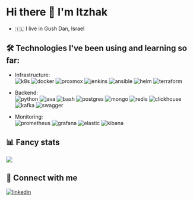 # Hi there 👋  I'm Itzhak

- 🇮🇱  I live in Gush Dan, Israel

## 🛠 Technologies I've been using and learning so far:  

- Infrastructure:  
![k8s](https://img.shields.io/badge/kubernetes%20-%23326ce5.svg?&style=for-the-badge&logo=kubernetes&logoColor=white)
![docker](https://img.shields.io/badge/docker-%232496ED.svg?&style=for-the-badge&logo=docker&logoColor=white)
![proxmox](https://img.shields.io/badge/proxmox-%23E57000.svg?&style=for-the-badge&logo=proxmox&logoColor=white)
![jenkins](https://img.shields.io/badge/jenkins-%23D24939.svg?&style=for-the-badge&logo=jenkins&logoColor=white)
![ansible](https://img.shields.io/badge/ansible-%23EE0000.svg?&style=for-the-badge&logo=ansible&logoColor=white)
![helm](https://img.shields.io/badge/helm-%230F1689.svg?&style=for-the-badge&logo=helm&logoColor=white)
![terraform](https://img.shields.io/badge/terraform-%23623CE4.svg?&style=for-the-badge&logo=terraform&logoColor=white)


- Backend:  
![python](https://img.shields.io/badge/python%20-%2314354C.svg?&style=for-the-badge&logo=python&logoColor=white)
![java](https://img.shields.io/badge/java-%23007396.svg?&style=for-the-badge&logo=java&logoColor=white)
![bash](https://img.shields.io/badge/gnu%20bash-%234EAA25.svg?&style=for-the-badge&logo=gnu%20bash&logoColor=white)
![postgres](https://img.shields.io/badge/postgres-%23316192.svg?&style=for-the-badge&logo=postgresql&logoColor=white)
![mongo](https://img.shields.io/badge/MongoDB-%234ea94b.svg?&style=for-the-badge&logo=mongodb&logoColor=white)
![redis](https://img.shields.io/badge/redis%20-%23CC0000.svg?&style=for-the-badge&logo=redis&logoColor=white) 
![clickhouse](https://img.shields.io/badge/clickhouse%20-%23007ACC.svg?&style=for-the-badge&color=yellow&text-color=green)
![kafka](https://img.shields.io/badge/kafka%20-%23000000.svg?&style=for-the-badge&logo=apache%20kafka&logoColor=white)
![swagger](https://img.shields.io/badge/swagger-%2385EA2D.svg?&style=for-the-badge&logo=swagger&logoColor=black)


- Monitoring:  
![prometheus](https://img.shields.io/badge/prometheus-%23E6522C.svg?&style=for-the-badge&logo=prometheus&logoColor=white)
![grafana](https://img.shields.io/badge/grafana-%23F46800.svg?&style=for-the-badge&logo=grafana&logoColor=white)
![elastic](https://img.shields.io/badge/elastic-%23005571.svg?&style=for-the-badge&logo=elastic&logoColor=white)
![kibana](https://img.shields.io/badge/kibana-%23005571.svg?&style=for-the-badge&logo=kibana&logoColor=white)


## 📊 Fancy stats
[![](https://github-readme-stats.vercel.app/api?username=itzhakaltman)](https://github.com/itzhakaltman)


## 🤝 Connect with me  
[![linkedin](https://img.shields.io/badge/linkedin%20-%230077B5.svg?&style=for-the-badge&logo=linkedin&logoColor=white)](https://www.linkedin.com/in/itzhakaltman/) 



<!---
itzhakaltman/itzhakaltman is a ✨ special ✨ repository because its `README.md` (this file) appears on your GitHub profile.
You can click the Preview link to take a look at your changes.
--->
